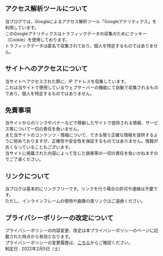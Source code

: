 ## アクセス解析ツールについて     
当ブログでは、Googleによるアクセス解析ツール「Googleアナリティクス」を利用しています。   
このGoogleアナリティクスはトラフィックデータの収集のためにクッキー（Cookie）を使用しております。   
トラフィックデータは匿名で収集されており、個人を特定するものではありません。     
    
## サイトへのアクセスについて
当サイトへアクセスされた際に、IP アドレスを収集しています。   
これは当サイトで使用しているウェブサーバーの機能にて自動で収集されるものであり、個人を特定するものではありません。   
   
## 免責事項
当サイトからのリンクやバナーなどで移動したサイトで提供される情報、サービス等について一切の責任を負いません。  
また当サイトのコンテンツ・情報について、できる限り正確な情報を提供するように努めておりますが、正確性や安全性を保証するものではありません。情報が古くなっていることもございます。   
当サイトに掲載された内容によって生じた損害等の一切の責任を負いかねますのでご了承ください。   
   
## リンクについて
   
当ブログは基本的にリンクフリーです。リンクを行う場合の許可や連絡は不要です。   
ただし、インラインフレームの使用や画像の直リンクはご遠慮ください。

## プライバシーポリシーの改定について
プライバシーポリシーの内容変更、改定は本プライバシーポリシーのページに記載された時点から有効となります。     
プライバシーポリシーの変更履歴は、[こちら](https://github.com/0nit-community/0nit-community.github.io/commits/main/PRIVACY-POLICY.md)からご確認ください。   
制定日 : 2022年2月5日（土）   
